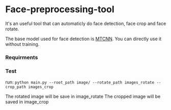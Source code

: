 # Face-preprocessing-tool
It's an useful tool that can automaticly do face detection, face crop and face rotate.

The base model used for face detection is [MTCNN](https://github.com/pangyupo/mxnet_mtcnn_face_detection). You can directly use it without training.

### Requirments

### Test
run:
`python main.py --root_path image/ --rotate_path images_rotate --crop_path images_crop`

The rotated image will be save in image_rotate
The cropped image will be saved in image_crop


